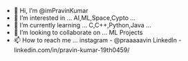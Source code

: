 - 👋 Hi, I’m @imPravinKumar
- 👀 I’m interested in ... AI,ML,Space,Cypto ...
- 🌱 I’m currently learning ... C,C++,Python,Java ... 
- 💞️ I’m looking to collaborate on ... ML Projects
- 📫 How to reach me ... instagram - @praaaaavin
                         Linkedln - linkedin.com/in/pravin-kumar-19th0459/

<!---
imPravinKumar/imPravinKumar is a ✨ special ✨ repository because its `README.md` (this file) appears on your GitHub profile.
You can click the Preview link to take a look at your changes.
--->
